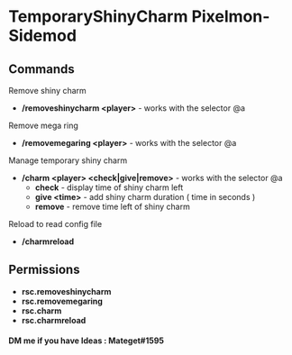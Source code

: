 # TemporaryShinyCharm Pixelmon-Sidemod
## Commands
Remove shiny charm
 * **/removeshinycharm \<player>** - works with the selector @a  
<!-- end list -->
Remove mega ring
 * **/removemegaring \<player>** - works with the selector @a  
<!-- end list -->
Manage temporary shiny charm
 * **/charm \<player> <check|give|remove>** - works with the selector @a  
   * **check** - display time of shiny charm left
   * **give \<time>** - add shiny charm duration ( time in seconds )  
   * **remove** - remove time left of shiny charm
 <!-- end list -->
Reload to read config file
 * **/charmreload**

## Permissions
* **rsc.removeshinycharm**
* **rsc.removemegaring**
* **rsc.charm**
* **rsc.charmreload**


#### DM me if you have Ideas : Mateget#1595
